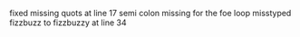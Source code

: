 fixed missing quots at line 17
semi colon missing for the foe loop
misstyped fizzbuzz to fizzbuzzy at line 34